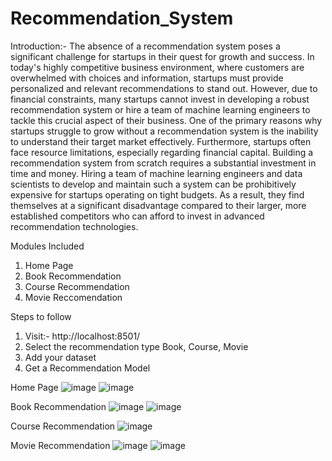 # Recommendation_System

Introduction:- The absence of a recommendation system poses a significant challenge for startups in their quest for growth and success. In today's highly competitive business environment, where customers are overwhelmed with choices and information, startups must provide personalized and relevant recommendations to stand out. However, due to financial constraints, many startups cannot invest in developing a robust recommendation system or hire a team of machine learning engineers to tackle this crucial aspect of their business. One of the primary reasons why startups struggle to grow without a recommendation system is the inability to understand their target market effectively. Furthermore, startups often face resource limitations, especially regarding financial capital. Building a recommendation system from scratch requires a substantial investment in time and money. Hiring a team of machine learning engineers and data scientists to develop and maintain such a system can be prohibitively expensive for startups operating on tight budgets. As a result, they find themselves at a significant disadvantage compared to their larger, more established competitors who can afford to invest in advanced recommendation technologies.

Modules Included
1. Home Page
2. Book Recommendation
3. Course Recommendation
4. Movie Reccomendation

Steps to follow
1. Visit:- http://localhost:8501/
2. Select the recommendation type Book, Course, Movie
3. Add your dataset
4. Get a Recommendation Model

Home Page
 ![image](https://github.com/Sohamlinge/Recommendation_System/assets/93962702/38b0297a-ffec-453f-b60e-38cfb3899052)
 ![image](https://github.com/Sohamlinge/Recommendation_System/assets/93962702/458f5447-17c8-4d57-a5f1-1668856ba0e5)

Book Recommendation
 ![image](https://github.com/Sohamlinge/Recommendation_System/assets/93962702/0a85d732-cd82-4a94-88ae-f5b5495c32b1)
 ![image](https://github.com/Sohamlinge/Recommendation_System/assets/93962702/f2739613-6224-4461-af01-da5313e334e1)

Course Recommendation
 ![image](https://github.com/Sohamlinge/Recommendation_System/assets/93962702/c698cbc8-b3fe-4745-8cdb-35a9565b914c)

Movie Recommendation
 ![image](https://github.com/Sohamlinge/Recommendation_System/assets/93962702/ed9b6cc3-6313-45d7-b598-bf7c1e49c07e)
 ![image](https://github.com/Sohamlinge/Recommendation_System/assets/93962702/ffb66877-e556-41f4-b379-0fbc03ef4e0c)









